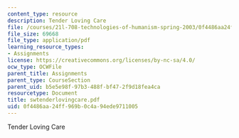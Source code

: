 ```yaml
---
content_type: resource
description: Tender Loving Care
file: /courses/21l-708-technologies-of-humanism-spring-2003/0f4486aa24ff969b0c4a94ede9711005_swtenderlovingcare.pdf
file_size: 69668
file_type: application/pdf
learning_resource_types:
- Assignments
license: https://creativecommons.org/licenses/by-nc-sa/4.0/
ocw_type: OCWFile
parent_title: Assignments
parent_type: CourseSection
parent_uid: b5e5e98f-97b3-488f-bf47-2f9d18fea4ca
resourcetype: Document
title: swtenderlovingcare.pdf
uid: 0f4486aa-24ff-969b-0c4a-94ede9711005
---
```

Tender Loving Care